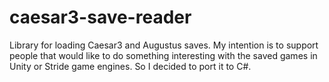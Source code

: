# caesar3-save-reader
Library for loading Caesar3 and Augustus saves. My intention is to support people that would like to do something interesting with the saved games in Unity or Stride game engines. So I decided to port it to C#. 
